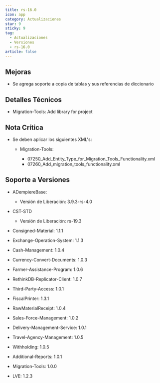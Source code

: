 ```yaml
---
title: rs-16.0
icon: app
category: Actualizaciones
star: 9
sticky: 9
tag:
  - Actualizaciones
  - Versiones
  - rs-16.0
article: false
---
```


## Mejoras

- Se agrega soporte a copia de tablas y sus referencias de diccionario

## Detalles Técnicos

- Migration-Tools: Add library for project

## Nota Crítica

- Se deben aplicar los siguientes XML's:

  - Migration-Tools:

    - 07250_Add_Entity_Type_for_Migration_Tools_Functionality.xml
    - 07260_Add_migration_tools_functionality.xml

## Soporte a Versiones

- ADempiereBase:

  - Versión de Liberación: 3.9.3-rs-4.0

- CST-STD

  - Versión de Liberación: rs-19.3

- Consigned-Material: 1.1.1
- Exchange-Operation-System: 1.1.3
- Cash-Management: 1.0.4
- Currency-Convert-Documents: 1.0.3
- Farmer-Assistance-Program: 1.0.6
- RethinkDB-Replicator-Client: 1.0.7
- Third-Party-Access: 1.0.1
- FiscalPrinter: 1.3.1
- RawMaterialReceipt: 1.0.4
- Sales-Force-Management: 1.0.2
- Delivery-Management-Service: 1.0.1
- Travel-Agency-Management: 1.0.5
- Withholding: 1.0.5
- Additional-Reports: 1.0.1
- Migration-Tools: 1.0.0
- LVE: 1.2.3
